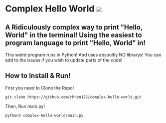 # Complex Hello World <img src="https://badgen.net/static/Status/Maintained/green/?icon=terminal"></img>
## A Ridiculously complex way to print "Hello, World" in the terminal! Using the easiest to program language to print "Hello, World" in!
This weird program runs in Python! And uses absoultly NO librarys!
You can add to the issues if you wish to update parts of the code!
## How to Install & Run!
First you need to Clone the Repo!
```
git clone https://github.com/rhhen122/complex-hello-world.git
```
Then, Run main.py!
```
python3 complex-hello-world/main.py
```